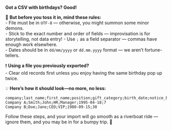**Got a CSV with birthdays? Good!**

📄 **But before you toss it in, mind these rules:**  
         - File must be in `UTF-8` — otherwise, you might summon some minor demons.  
         - Stick to the exact number and order of fields — improvisation is for storytelling, not data entry!
         - Use `;` as a field separator — commas have enough work elsewhere.  
         - Dates should be in `dd/mm/yyyy` or `dd.mm.yyyy` format —  we aren’t fortune-tellers.  

❗ **Using a file you previously exported?**  
        - Clear old records first unless you enjoy having the same birthday pop up twice.  

💡 **Here’s how it should look—no more, no less:**
```
company;last_name;first_name;position;gift_category;birth_date;notice_before_days  
Company A;Smith;John;HR;Manager;1995-04-18;7  
Company B;Doe;Jane;CEO;VIP;1980-09-15;30  
```  
Follow these steps, and your import will go smooth as a riverboat ride — ignore them, and you may be in for a bumpy trip. 🚢